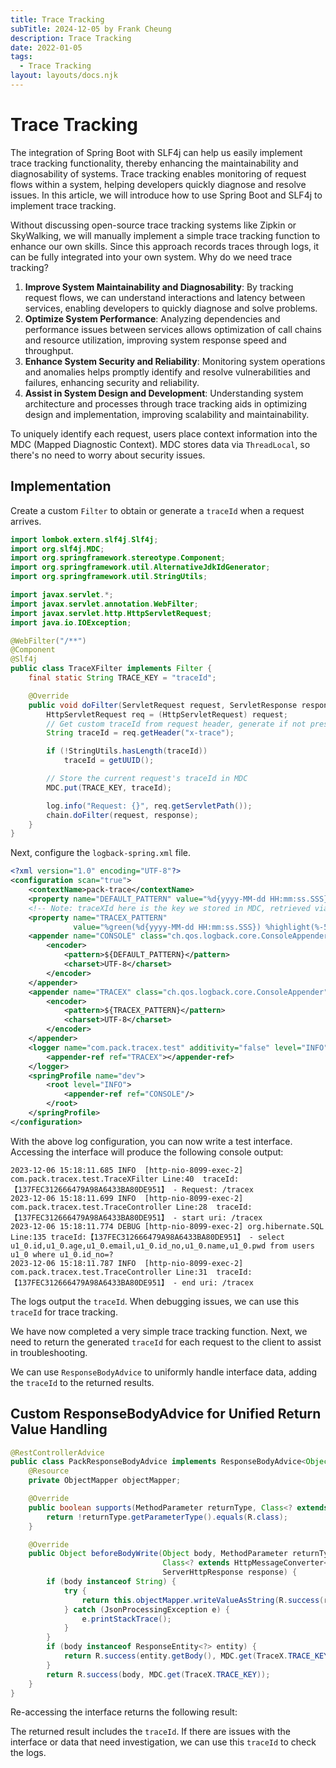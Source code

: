 ```yaml
---
title: Trace Tracking
subTitle: 2024-12-05 by Frank Cheung
description: Trace Tracking
date: 2022-01-05
tags:
  - Trace Tracking
layout: layouts/docs.njk
---
```



# Trace Tracking

The integration of Spring Boot with SLF4j can help us easily implement trace tracking functionality, thereby enhancing the maintainability and diagnosability of systems. Trace tracking enables monitoring of request flows within a system, helping developers quickly diagnose and resolve issues. In this article, we will introduce how to use Spring Boot and SLF4j to implement trace tracking.

Without discussing open-source trace tracking systems like Zipkin or SkyWalking, we will manually implement a simple trace tracking function to enhance our own skills. Since this approach records traces through logs, it can be fully integrated into your own system. Why do we need trace tracking?

1. **Improve System Maintainability and Diagnosability**: By tracking request flows, we can understand interactions and latency between services, enabling developers to quickly diagnose and solve problems.
2. **Optimize System Performance**: Analyzing dependencies and performance issues between services allows optimization of call chains and resource utilization, improving system response speed and throughput.
3. **Enhance System Security and Reliability**: Monitoring system operations and anomalies helps promptly identify and resolve vulnerabilities and failures, enhancing security and reliability.
4. **Assist in System Design and Development**: Understanding system architecture and processes through trace tracking aids in optimizing design and implementation, improving scalability and maintainability.

To uniquely identify each request, users place context information into the MDC (Mapped Diagnostic Context). MDC stores data via `ThreadLocal`, so there's no need to worry about security issues.

## Implementation

Create a custom `Filter` to obtain or generate a `traceId` when a request arrives.

```java
import lombok.extern.slf4j.Slf4j;
import org.slf4j.MDC;
import org.springframework.stereotype.Component;
import org.springframework.util.AlternativeJdkIdGenerator;
import org.springframework.util.StringUtils;

import javax.servlet.*;
import javax.servlet.annotation.WebFilter;
import javax.servlet.http.HttpServletRequest;
import java.io.IOException;

@WebFilter("/**")
@Component
@Slf4j
public class TraceXFilter implements Filter {
    final static String TRACE_KEY = "traceId";

    @Override
    public void doFilter(ServletRequest request, ServletResponse response, FilterChain chain) throws IOException, ServletException {
        HttpServletRequest req = (HttpServletRequest) request;
        // Get custom traceId from request header, generate if not present
        String traceId = req.getHeader("x-trace");

        if (!StringUtils.hasLength(traceId))
            traceId = getUUID();

        // Store the current request's traceId in MDC
        MDC.put(TRACE_KEY, traceId);

        log.info("Request: {}", req.getServletPath());
        chain.doFilter(request, response);
    }
}
```

Next, configure the `logback-spring.xml` file.

```xml
<?xml version="1.0" encoding="UTF-8"?>
<configuration scan="true">
    <contextName>pack-trace</contextName>
    <property name="DEFAULT_PATTERN" value="%d{yyyy-MM-dd HH:mm:ss.SSS} %-5level %logger Line:%-3L - %msg%n"/>
    <!-- Note: traceXId here is the key we stored in MDC, retrieved via %X{traceXId} for unique identification -->
    <property name="TRACEX_PATTERN"
              value="%green(%d{yyyy-MM-dd HH:mm:ss.SSS}) %highlight(%-5level) [%yellow(%thread)] %logger Line:%-3L traceId:【%red(%X{traceXId})】 - %msg%n"/>
    <appender name="CONSOLE" class="ch.qos.logback.core.ConsoleAppender">
        <encoder>
            <pattern>${DEFAULT_PATTERN}</pattern>
            <charset>UTF-8</charset>
        </encoder>
    </appender>
    <appender name="TRACEX" class="ch.qos.logback.core.ConsoleAppender">
        <encoder>
            <pattern>${TRACEX_PATTERN}</pattern>
            <charset>UTF-8</charset>
        </encoder>
    </appender>
    <logger name="com.pack.tracex.test" additivity="false" level="INFO">
        <appender-ref ref="TRACEX"></appender-ref>
    </logger>
    <springProfile name="dev">
        <root level="INFO">
            <appender-ref ref="CONSOLE"/>
        </root>
    </springProfile>
</configuration>
```

With the above log configuration, you can now write a test interface. Accessing the interface will produce the following console output:

```
2023-12-06 15:18:11.685 INFO  [http-nio-8099-exec-2] com.pack.tracex.test.TraceXFilter Line:40  traceId:【137FEC312666479A98A6433BA80DE951】 - Request: /tracex
2023-12-06 15:18:11.699 INFO  [http-nio-8099-exec-2] com.pack.tracex.test.TraceController Line:28  traceId:【137FEC312666479A98A6433BA80DE951】 - start uri: /tracex
2023-12-06 15:18:11.774 DEBUG [http-nio-8099-exec-2] org.hibernate.SQL Line:135 traceId:【137FEC312666479A98A6433BA80DE951】 - select u1_0.id,u1_0.age,u1_0.email,u1_0.id_no,u1_0.name,u1_0.pwd from users u1_0 where u1_0.id_no=?
2023-12-06 15:18:11.787 INFO  [http-nio-8099-exec-2] com.pack.tracex.test.TraceController Line:31  traceId:【137FEC312666479A98A6433BA80DE951】 - end uri: /tracex
```

The logs output the `traceId`. When debugging issues, we can use this `traceId` for trace tracking.

[](/asset/imgs/trace-id-log.jpg)

We have now completed a very simple trace tracking function. Next, we need to return the generated `traceId` for each request to the client to assist in troubleshooting.

We can use `ResponseBodyAdvice` to uniformly handle interface data, adding the `traceId` to the returned results.

## Custom ResponseBodyAdvice for Unified Return Value Handling

```java
@RestControllerAdvice
public class PackResponseBodyAdvice implements ResponseBodyAdvice<Object> {
    @Resource
    private ObjectMapper objectMapper;

    @Override
    public boolean supports(MethodParameter returnType, Class<? extends HttpMessageConverter<?>> converterType) {
        return !returnType.getParameterType().equals(R.class);
    }

    @Override
    public Object beforeBodyWrite(Object body, MethodParameter returnType, MediaType selectedContentType,
                                  Class<? extends HttpMessageConverter<?>> selectedConverterType, ServerHttpRequest request,
                                  ServerHttpResponse response) {
        if (body instanceof String) {
            try {
                return this.objectMapper.writeValueAsString(R.success(response, MDC.get(TraceX.TRACE_KEY)));
            } catch (JsonProcessingException e) {
                e.printStackTrace();
            }
        }
        if (body instanceof ResponseEntity<?> entity) {
            return R.success(entity.getBody(), MDC.get(TraceX.TRACE_KEY));
        }
        return R.success(body, MDC.get(TraceX.TRACE_KEY));
    }
}
```

Re-accessing the interface returns the following result:

[](/asset/imgs/trace-id-result.jpg)

The returned result includes the `traceId`. If there are issues with the interface or data that need investigation, we can use this `traceId` to check the logs.